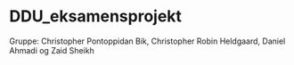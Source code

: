 # DDU_eksamensprojekt
Gruppe: Christopher Pontoppidan Bik, Christopher Robin Heldgaard, Daniel Ahmadi og Zaid Sheikh
